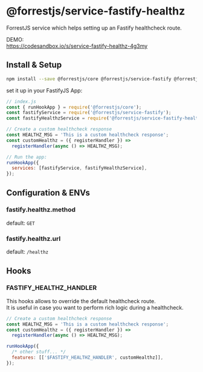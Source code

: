 # @forrestjs/service-fastify-healthz

ForrestJS service which helps setting up an Fastify healthcheck route.

DEMO:  
https://codesandbox.io/s/service-fastify-healthz-4g3my

## Install & Setup

```bash
npm install --save @forrestjs/core @forrestjs/service-fastify @forrestjs/service-fastify-healthz
```

set it up in your FastifyJS App:

```js
// index.js
const { runHookApp } = require('@forrestjs/core');
const fastifyService = require('@forrestjs/service-fastify');
const fastifyHealthzService = require('@forrestjs/service-fastify-healthz');

// Create a custom healthcheck response
const HEALTHZ_MSG = 'This is a custom healthcheck response';
const customHealthz = ({ registerHandler }) =>
  registerHandler(async () => HEALTHZ_MSG);

// Run the app:
runHookApp({
  services: [fastifyService, fastifyHealthzService],
});
```

## Configuration & ENVs

### fastify.healthz.method

default: `GET`

### fastify.healthz.url

default: `/healthz`

## Hooks

### FASTIFY_HEALTHZ_HANDLER

This hooks allows to override the default healthcheck route.  
It is useful in case you want to perform rich logic during a healthcheck.

```js
// Create a custom healthcheck response
const HEALTHZ_MSG = 'This is a custom healthcheck response';
const customHealthz = ({ registerHandler }) =>
  registerHandler(async () => HEALTHZ_MSG);

runHookApp({
  /* other stuff... */
  features: [['$FASTIFY_HEALTHZ_HANDLER', customHealthz]],
});
```
